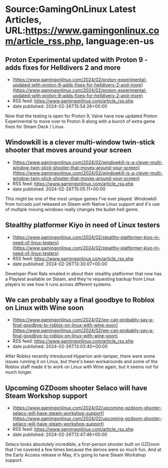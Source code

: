 # Source:GamingOnLinux Latest Articles, URL:https://www.gamingonlinux.com/article_rss.php, language:en-us

## Proton Experimental updated with Proton 9 - adds fixes for Helldivers 2 and more
 - [https://www.gamingonlinux.com/2024/02/proton-experimental-updated-with-proton-9-adds-fixes-for-helldivers-2-and-more](https://www.gamingonlinux.com/2024/02/proton-experimental-updated-with-proton-9-adds-fixes-for-helldivers-2-and-more)
 - RSS feed: https://www.gamingonlinux.com/article_rss.php
 - date published: 2024-02-26T15:54:28+00:00

Now that the testing is open for Proton 9, Valve have now updated Proton Experimental to move over to Proton 9 along with a bunch of extra game fixes for Steam Deck / Linux.

## Windowkill is a clever multi-window twin-stick shooter that moves around your screen
 - [https://www.gamingonlinux.com/2024/02/windowkill-is-a-clever-multi-window-twin-stick-shooter-that-moves-around-your-screen](https://www.gamingonlinux.com/2024/02/windowkill-is-a-clever-multi-window-twin-stick-shooter-that-moves-around-your-screen)
 - RSS feed: https://www.gamingonlinux.com/article_rss.php
 - date published: 2024-02-26T15:05:11+00:00

This might be one of the most unique games I've ever played. Windowkill from torcado just released on Steam with Native Linux support and it's use of multiple moving windows really changes the bullet-hell genre.

## Stealthy platformer Kiyo in need of Linux testers
 - [https://www.gamingonlinux.com/2024/02/stealthy-platformer-kiyo-in-need-of-linux-testers](https://www.gamingonlinux.com/2024/02/stealthy-platformer-kiyo-in-need-of-linux-testers)
 - RSS feed: https://www.gamingonlinux.com/article_rss.php
 - date published: 2024-02-26T13:30:07+00:00

Developer Pixel Rats emailed in about their stealthy platformer that now has a Playtest available on Steam, and they're requesting backup from Linux players to see how it runs across different systems.

## We can probably say a final goodbye to Roblox on Linux with Wine soon
 - [https://www.gamingonlinux.com/2024/02/we-can-probably-say-a-final-goodbye-to-roblox-on-linux-with-wine-soon](https://www.gamingonlinux.com/2024/02/we-can-probably-say-a-final-goodbye-to-roblox-on-linux-with-wine-soon)
 - RSS feed: https://www.gamingonlinux.com/article_rss.php
 - date published: 2024-02-26T13:03:40+00:00

After Roblox recently introduced Hyperion anti-tamper, there were some issues running it on Linux, but there's been workarounds and some of the Roblox staff made it to work on Linux with Wine again, but it seems not for much longer.

## Upcoming GZDoom shooter Selaco will have Steam Workshop support
 - [https://www.gamingonlinux.com/2024/02/upcoming-gzdoom-shooter-selaco-will-have-steam-workshop-support](https://www.gamingonlinux.com/2024/02/upcoming-gzdoom-shooter-selaco-will-have-steam-workshop-support)
 - RSS feed: https://www.gamingonlinux.com/article_rss.php
 - date published: 2024-02-26T12:47:46+00:00

Selaco looks absolutely incredible, a first-person shooter built on GZDoom that I've covered a few times because the demos were so much fun. And at the Early Access release in May, it's going to have Steam Workshop support.

